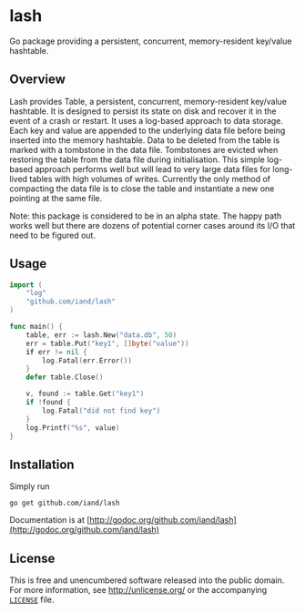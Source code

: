# lash

Go package providing a persistent, concurrent, memory-resident key/value hashtable.

## Overview

Lash provides Table, a persistent, concurrent, memory-resident key/value hashtable. It is designed to persist its state on disk and recover it in the event of a crash or restart. It uses a log-based approach to data storage. Each key and value are appended to the underlying data file before being inserted into the memory hashtable. Data to be deleted from the table is marked with a tombstone in the data file. Tombstones are evicted when restoring the table from the data file during initialisation. This simple log-based approach performs well but will lead to very large data files for long-lived tables with high volumes of writes. Currently the only method of compacting the data file is to close the table and instantiate a new one pointing at the same file. 

Note: this package is considered to be in an alpha state. The happy path works well but there are
dozens of potential corner cases around its I/O that need to be figured out.

## Usage

```Go
import (
    "log"
    "github.com/iand/lash"
)

func main() {
    table, err := lash.New("data.db", 50)
    err = table.Put("key1", []byte("value"))
    if err != nil {
        log.Fatal(err.Error())
    }
    defer table.Close()

    v, found := table.Get("key1")
    if !found {
        log.Fatal("did not find key")
    }
    log.Printf("%s", value)   
}
```

## Installation

Simply run

	go get github.com/iand/lash

Documentation is at [http://godoc.org/github.com/iand/lash](http://godoc.org/github.com/iand/lash)

## License

This is free and unencumbered software released into the public domain. For more
information, see <http://unlicense.org/> or the accompanying [`LICENSE`](LICENSE) file.
